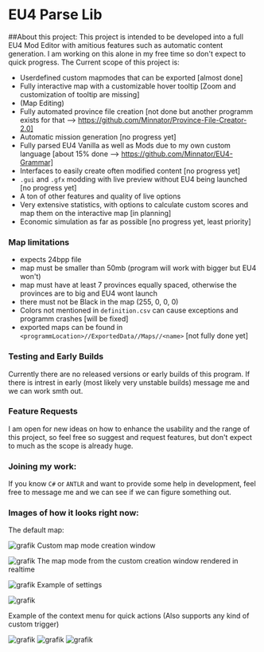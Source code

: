 # EU4 Parse Lib

##About this project:
This project is intended to be developed into a full EU4 Mod Editor with amitious features such as automatic content generation.
I am working on this alone in my free time so don't expect to quick progress.
The Current scope of this project is:
* Userdefined custom mapmodes that can be exported [almost done]
* Fully interactive map with a customizable hover tooltip [Zoom and customization of tooltip are missing]
* (Map Editing)
* Fully automated province file creation [not done but another programm exists for that --> https://github.com/Minnator/Province-File-Creator-2.0]
* Automatic mission generation [no progress yet]
* Fully parsed EU4 Vanilla as well as Mods due to my own custom language [about 15% done --> https://github.com/Minnator/EU4-Grammar]
* Interfaces to easily create often modified content [no progress yet]
* ``.gui`` and ``.gfx`` modding with live preview without EU4 being launched [no progress yet]
* A ton of other features and quality of live options
* Very extensive statistics, with options to calculate custom scores and map them on the interactive map [in planning]
* Economic simulation as far as possible [no progress yet, least priority]

### Map limitations
- expects 24bpp file
- map must be smaller than 50mb (program will work with bigger but EU4 won't)
- map must have at least 7 provinces equally spaced, otherwise the provinces are to big and EU4 wont launch
- there must not be Black in the map (255, 0, 0, 0)
- Colors not mentioned in ``definition.csv`` can cause exceptions and programm crashes [will be fixed]
- exported maps can be found in ``<programmLocation>//ExportedData//Maps//<name>`` [not fully done yet]

### Testing and Early Builds
Currently there are no released versions or early builds of this program.
If there is intrest in early (most likely very unstable builds) message me and we can work smth out.

### Feature Requests
I am open for new ideas on how to enhance the usability and the range of this project, so feel free so suggest and request features, but don't expect to much as the scope is already huge.

### Joining my work:
If you know ``C#`` or ``ANTLR`` and want to provide some help in development, feel free to message me and we can see if we can figure something out.

### Images of how it looks right now:
The default map:

![grafik](https://github.com/Minnator/EU4-Libary/assets/50293050/37f391e6-d910-4de4-957a-dfab6d22c740)
Custom map mode creation window

![grafik](https://github.com/Minnator/EU4-Libary/assets/50293050/10664d7a-b112-4732-8abf-efe6abf8d873)
The map mode from the custom creation window rendered in realtime

![grafik](https://github.com/Minnator/EU4-Libary/assets/50293050/62624385-c41e-41b8-8663-1594596c6c0b)
Example of settings

![grafik](https://github.com/Minnator/EU4-Libary/assets/50293050/8451619e-f963-4c95-9bea-588c8acf8e80)

Example of the context menu for quick actions (Also supports any kind of custom trigger)

![grafik](https://github.com/Minnator/EU4-Libary/assets/50293050/5bb42ad5-dad9-4c9b-909a-a9c891a80627)
![grafik](https://github.com/Minnator/EU4-Libary/assets/50293050/6dd9e317-1296-43bb-a506-bfc8e667de75)
![grafik](https://github.com/Minnator/EU4-Libary/assets/50293050/40009d92-d014-4ca5-b7e8-bd1f94002e71)




